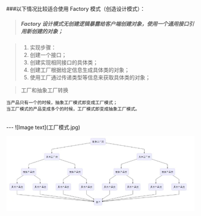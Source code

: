 ###以下情况比较适合使用 Factory 模式（创造设计模式）：

> ##### Factory 设计模式无创建逻辑暴露给客户端创建对象，使用一个通用接口引用新创建的对象；

> 1. 实现步骤： 
> 2. 创建一个接口；
> 3. 创建实现相同接口的具体类；
> 4. 创建工厂根据给定信息生成具体类的对象；
> 5. 使用工厂通过传递类型等信息来获取具体类的对象；

> 工厂和抽象工厂转换
>
    当产品只有一个的时候，抽象工厂模式即变成工厂模式；
    当工厂模式的产品变成多个的时候，工厂模式即变成抽象工厂模式。
    
    
    
<br>
---
![Image text](工厂模式.jpg)

![Image text](抽象工厂模式.jpg)